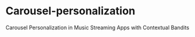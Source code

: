 # Carousel-personalization
Carousel Personalization in Music Streaming Apps with Contextual Bandits

